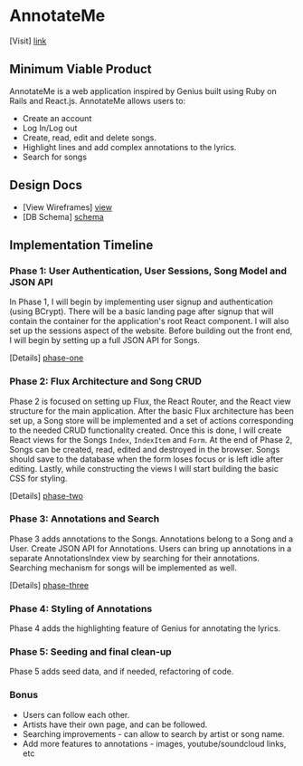 # AnnotateMe
[Visit] [link]

[link]: http://www.annotateme.xyz

## Minimum Viable Product

AnnotateMe is a web application inspired by Genius built using Ruby on Rails and
React.js. AnnotateMe allows users to:

- Create an account
- Log In/Log out
- Create, read, edit and delete songs.
- Highlight lines and add complex annotations to the lyrics.
- Search for songs

## Design Docs

* [View Wireframes] [view]
* [DB Schema] [schema]

[view]: ./docs/view.md
[schema]: ./docs/schema.md

## Implementation Timeline

### Phase 1: User Authentication, User Sessions, Song Model and JSON API

In Phase 1, I will begin by implementing user signup and authentication (using
BCrypt). There will be a basic landing page after signup that will contain the
container for the application's root React component. I will also set up the
sessions aspect of the website. Before building out the front end,
I will begin by setting up a full JSON API for Songs.

[Details] [phase-one]

### Phase 2: Flux Architecture and Song CRUD

Phase 2 is focused on setting up Flux, the React Router, and the React view
structure for the main application. After the basic Flux architecture has been
set up, a Song store will be implemented and a set of actions corresponding to
the needed CRUD functionality created. Once this is done, I will create React
views for the Songs `Index`, `IndexItem` and `Form`. At the end of Phase 2,
Songs can be created, read, edited and destroyed in the browser. Songs should
save to the database when the form loses focus or is left idle after editing.
Lastly, while constructing the views I will start building the basic CSS for
styling.

[Details] [phase-two]

### Phase 3: Annotations and Search

Phase 3 adds annotations to the Songs. Annotations belong to a Song and a User.
Create JSON API for Annotations. Users can bring up annotations in a separate
AnnotationsIndex view by searching for their annotations. Searching mechanism
for songs will be implemented as well.

[Details] [phase-three]

### Phase 4: Styling of Annotations

Phase 4 adds the highlighting feature of Genius for annotating the lyrics.

### Phase 5: Seeding and final clean-up

Phase 5 adds seed data, and if needed, refactoring of code.

### Bonus

- Users can follow each other.
- Artists have their own page, and can be followed.
- Searching improvements - can allow to search by artist or song name.
- Add more features to annotations - images, youtube/soundcloud links, etc

[phase-one]: ./phases/phase1.md
[phase-two]: ./phases/phase2.md
[phase-three]: ./phases/phase3.md

